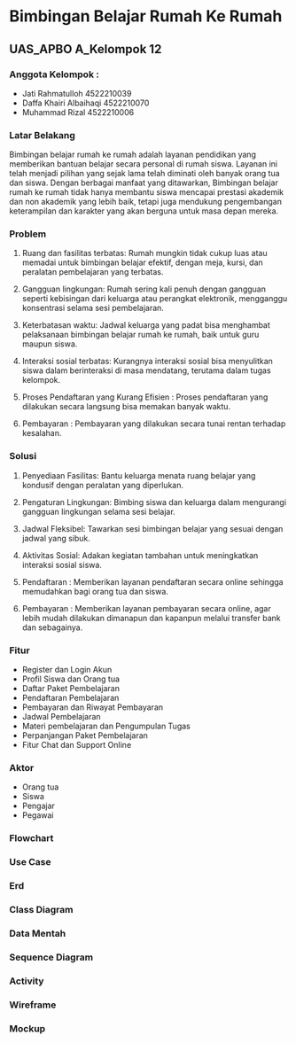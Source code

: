 # Bimbingan Belajar Rumah Ke Rumah
## UAS_APBO A_Kelompok 12
### Anggota Kelompok :
* Jati Rahmatulloh 4522210039
* Daffa Khairi Albaihaqi 4522210070
* Muhammad Rizal 4522210006


### Latar Belakang
Bimbingan belajar rumah ke rumah adalah layanan pendidikan yang memberikan bantuan belajar secara personal di rumah siswa. Layanan ini telah menjadi pilihan yang sejak lama telah diminati oleh banyak orang tua dan siswa. Dengan berbagai manfaat yang ditawarkan, Bimbingan belajar rumah ke rumah tidak hanya membantu siswa mencapai prestasi akademik dan non akademik yang lebih baik, tetapi juga mendukung pengembangan keterampilan dan karakter yang akan berguna untuk masa depan mereka.


### Problem
1. Ruang dan fasilitas terbatas: Rumah mungkin tidak cukup luas atau memadai untuk bimbingan belajar efektif, dengan meja, kursi, dan peralatan pembelajaran yang terbatas.

2. Gangguan lingkungan: Rumah sering kali penuh dengan gangguan seperti kebisingan dari keluarga atau perangkat elektronik, mengganggu konsentrasi selama sesi pembelajaran.

3. Keterbatasan waktu: Jadwal keluarga yang padat bisa menghambat pelaksanaan bimbingan belajar rumah ke rumah, baik untuk guru maupun siswa.

4. Interaksi sosial terbatas: Kurangnya interaksi sosial bisa menyulitkan siswa dalam berinteraksi di masa mendatang, terutama dalam tugas kelompok.

5. Proses Pendaftaran yang Kurang Efisien : Proses pendaftaran yang dilakukan secara langsung bisa memakan banyak waktu.

6. Pembayaran : Pembayaran yang dilakukan secara tunai rentan terhadap kesalahan.


### Solusi
1. Penyediaan Fasilitas: Bantu keluarga menata ruang belajar yang kondusif dengan peralatan yang diperlukan.

2. Pengaturan Lingkungan: Bimbing siswa dan keluarga dalam mengurangi gangguan lingkungan selama sesi belajar.

3. Jadwal Fleksibel: Tawarkan sesi bimbingan belajar yang sesuai dengan jadwal yang sibuk.

4. Aktivitas Sosial: Adakan kegiatan tambahan untuk meningkatkan interaksi sosial siswa.

5. Pendaftaran  : Memberikan layanan pendaftaran secara online sehingga memudahkan bagi orang tua dan siswa.

6. Pembayaran : Memberikan layanan pembayaran secara online, agar lebih mudah dilakukan dimanapun dan kapanpun melalui transfer bank dan sebagainya.


### Fitur
- Register dan Login Akun
- Profil Siswa dan Orang tua
- Daftar Paket Pembelajaran
- Pendaftaran Pembelajaran
- Pembayaran dan Riwayat Pembayaran
- Jadwal Pembelajaran
- Materi pembelajaran dan Pengumpulan Tugas
- Perpanjangan Paket Pembelajaran
- Fitur Chat dan Support Online


### Aktor
- Orang tua
- Siswa
- Pengajar
- Pegawai


### Flowchart


### Use Case


### Erd


### Class Diagram 


### Data Mentah


### Sequence Diagram


### Activity


### Wireframe


### Mockup
